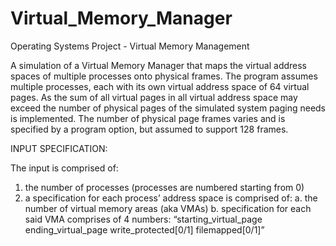 # Virtual_Memory_Manager
Operating Systems Project - Virtual Memory Management

A simulation of a Virtual Memory Manager that maps the virtual address spaces of multiple processes onto physical frames. 
The program assumes multiple processes, each with its own virtual address space of 64 virtual pages. 
As the sum of all virtual pages in all virtual address space may exceed the number of physical pages of the simulated system paging needs is implemented. 
The number of physical page frames varies and is specified by a program option, but assumed to support 128 frames. 

INPUT SPECIFICATION:

The input is comprised of:
 1. the number of processes (processes are numbered starting from 0) 
 2. a specification for each process’ address space is comprised of:
    a. the number of virtual memory areas (aka VMAs)
    b. specification for each said VMA comprises of 4 numbers: “starting_virtual_page ending_virtual_page write_protected[0/1] filemapped[0/1]”
